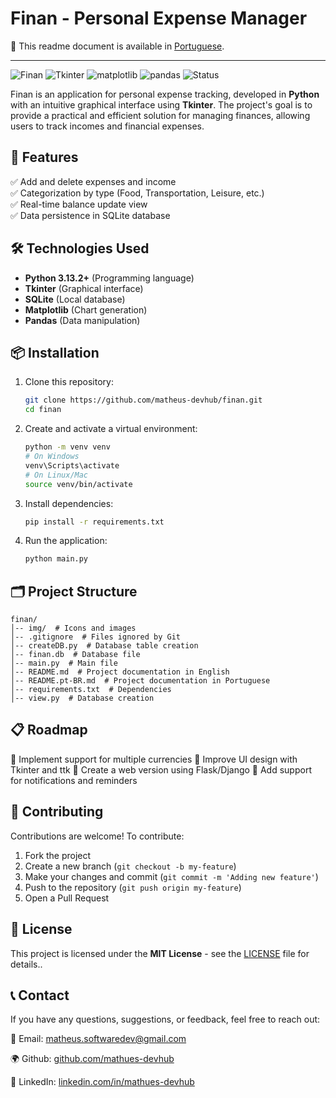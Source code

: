 # Finan - Personal Expense Manager

📌 This readme document is available in [Portuguese](README.pt-BR.md).

---

![Finan](https://img.shields.io/badge/Python-3.13.2%2B-blue.svg)
![Tkinter](https://img.shields.io/badge/Tkinter-GUI-orange.svg)
![matplotlib](https://img.shields.io/badge/Matplotlib-Charts-purple)
![pandas](https://img.shields.io/badge/Pandas-Data-brown)
![Status](https://img.shields.io/badge/Project_status-In%20progress-yellow)

Finan is an application for personal expense tracking, developed in **Python** with an intuitive graphical interface using **Tkinter**. The project's goal is to provide a practical and efficient solution for managing finances, allowing users to track incomes and financial expenses.

## 📌 Features

✅ Add and delete expenses and income  
✅ Categorization by type (Food, Transportation, Leisure, etc.)  
✅ Real-time balance update view   
✅ Data persistence in SQLite database  

## 🛠 Technologies Used  

- **Python 3.13.2+** (Programming language)  
- **Tkinter** (Graphical interface)  
- **SQLite** (Local database)  
- **Matplotlib** (Chart generation)  
- **Pandas** (Data manipulation)

## 📦 Installation

1. Clone this repository:
   ```bash
   git clone https://github.com/matheus-devhub/finan.git
   cd finan
   ```
2. Create and activate a virtual environment:
   ```bash
   python -m venv venv
   # On Windows
   venv\Scripts\activate
   # On Linux/Mac
   source venv/bin/activate
   ```
3. Install dependencies:
   ```bash
   pip install -r requirements.txt
   ```
4. Run the application:
   ```bash
   python main.py
   ```

<!-- ## 🖥 Screenshots
Add images of the application's interface here to illustrate its functionality. -->

## 🗂 Project Structure
```
finan/
│-- img/  # Icons and images  
│-- .gitignore  # Files ignored by Git  
│-- createDB.py  # Database table creation  
│-- finan.db  # Database file  
│-- main.py  # Main file  
│-- README.md  # Project documentation in English  
│-- README.pt-BR.md  # Project documentation in Portuguese  
│-- requirements.txt  # Dependencies
│-- view.py  # Database creation  

```

## 📋 Roadmap
🔹 Implement support for multiple currencies
🔹 Improve UI design with Tkinter and ttk
🔹 Create a web version using Flask/Django
🔹 Add support for notifications and reminders

## 🤝 Contributing

Contributions are welcome! To contribute:
1. Fork the project
2. Create a new branch (`git checkout -b my-feature`)
3. Make your changes and commit (`git commit -m 'Adding new feature'`)
4. Push to the repository (`git push origin my-feature`)
5. Open a Pull Request

## 📜 License

This project is licensed under the **MIT License** - see the [LICENSE](LICENSE) file for details..

## 📞 Contact

If you have any questions, suggestions, or feedback, feel free to reach out:

📧 Email: [matheus.softwaredev@gmail.com](mailto:matheus.softwaredev@gmail.com)

🌍 Github: [github.com/mathues-devhub](https://github.com/mathues-devhub)

🔗 LinkedIn: [linkedin.com/in/mathues-devhub](https://linkedin.com/in/matheusdevhub)

